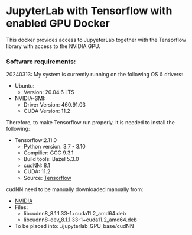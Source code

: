 # JupyterLab with Tensorflow with enabled GPU Docker

This docker provides access to JupyeterLab together with the Tensorflow library with access to the NVIDIA GPU.

### Software requirements:

20240313: My system is currently running on the following OS & drivers:
- Ubuntu:
    - Version: 20.04.6 LTS
- NVIDIA-SMI:
    - Driver Version: 460.91.03
    - CUDA Version: 11.2

Therefore, to make Tensorflow run properly, it is needed to install the following:
- Tensorflow:2.11.0
    - Python version: 3.7 - 3.10
    - Compilier: GCC 9.3.1
    - Build tools: Bazel 5.3.0
    - cudNN: 8.1
    - CUDA: 11.2
    - Source: [Tensorflow](https://www.tensorflow.org/install/source#gpu)

cudNN need to be manually downloaded manually from:
- [NVIDIA](https://developer.download.nvidia.com/compute/cuda/repos/ubuntu1804/x86_64/)
- Files:
    - libcudnn8_8.1.1.33-1+cuda11.2_amd64.deb
    - libcudnn8-dev_8.1.1.33-1+cuda11.2_amd64.deb
- To be placed into: ./jupyterlab_GPU_base/cudNN
